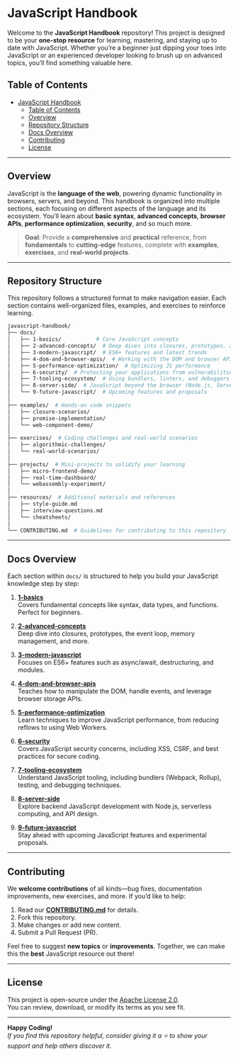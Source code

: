 # JavaScript Handbook

Welcome to the **JavaScript Handbook** repository! This project is designed to be your **one-stop resource** for learning, mastering, and staying up to date with JavaScript. Whether you’re a beginner just dipping your toes into JavaScript or an experienced developer looking to brush up on advanced topics, you’ll find something valuable here.

## Table of Contents

- [JavaScript Handbook](#javascript-handbook)
  - [Table of Contents](#table-of-contents)
  - [Overview](#overview)
  - [Repository Structure](#repository-structure)
  - [Docs Overview](#docs-overview)
  - [Contributing](#contributing)
  - [License](#license)

---

## Overview

JavaScript is the **language of the web**, powering dynamic functionality in browsers, servers, and beyond. This handbook is organized into multiple sections, each focusing on different aspects of the language and its ecosystem. You’ll learn about **basic syntax**, **advanced concepts**, **browser APIs**, **performance optimization**, **security**, and so much more.

> **Goal**: Provide a **comprehensive** and **practical** reference, from **fundamentals** to **cutting-edge** features, complete with **examples**, **exercises**, and **real-world projects**.

---

## Repository Structure

This repository follows a structured format to make navigation easier. Each section contains well-organized files, examples, and exercises to reinforce learning.

```bash
javascript-handbook/
├── docs/
│   ├── 1-basics/           # Core JavaScript concepts
│   ├── 2-advanced-concepts/  # Deep dives into closures, prototypes, async programming
│   ├── 3-modern-javascript/  # ES6+ features and latest trends
│   ├── 4-dom-and-browser-apis/  # Working with the DOM and browser APIs
│   ├── 5-performance-optimization/  # Optimizing JS performance
│   ├── 6-security/  # Protecting your applications from vulnerabilities
│   ├── 7-tooling-ecosystem/  # Using bundlers, linters, and debuggers effectively
│   ├── 8-server-side/  # JavaScript beyond the browser (Node.js, Serverless)
│   └── 9-future-javascript/  # Upcoming features and proposals
│
├── examples/  # Hands-on code snippets
│   ├── closure-scenarios/
│   ├── promise-implementation/
│   └── web-component-demo/
│
├── exercises/  # Coding challenges and real-world scenarios
│   ├── algorithmic-challenges/
│   └── real-world-scenarios/
│
├── projects/  # Mini-projects to solidify your learning
│   ├── micro-frontend-demo/
│   ├── real-time-dashboard/
│   └── webassembly-experiment/
│
├── resources/  # Additional materials and references
│   ├── style-guide.md
│   ├── interview-questions.md
│   └── cheatsheets/
│
└── CONTRIBUTING.md  # Guidelines for contributing to this repository
```

---

## Docs Overview

Each section within `docs/` is structured to help you build your JavaScript knowledge step by step:

1. **[1-basics](docs/1-basics/)**  
   Covers fundamental concepts like syntax, data types, and functions. Perfect for beginners.

2. **[2-advanced-concepts](docs/2-advanced-concepts/)**  
   Deep dive into closures, prototypes, the event loop, memory management, and more.

3. **[3-modern-javascript](docs/3-modern-javascript/)**  
   Focuses on ES6+ features such as async/await, destructuring, and modules.

4. **[4-dom-and-browser-apis](docs/4-dom-and-browser-apis/)**  
   Teaches how to manipulate the DOM, handle events, and leverage browser storage APIs.

5. **[5-performance-optimization](docs/5-performance-optimization/)**  
   Learn techniques to improve JavaScript performance, from reducing reflows to using Web Workers.

6. **[6-security](docs/6-security/)**  
   Covers JavaScript security concerns, including XSS, CSRF, and best practices for secure coding.

7. **[7-tooling-ecosystem](docs/7-tooling-ecosystem/)**  
   Understand JavaScript tooling, including bundlers (Webpack, Rollup), testing, and debugging techniques.

8. **[8-server-side](docs/8-server-side/)**  
   Explore backend JavaScript development with Node.js, serverless computing, and API design.

9. **[9-future-javascript](docs/9-future-javascript/)**  
   Stay ahead with upcoming JavaScript features and experimental proposals.

---

## Contributing

We **welcome contributions** of all kinds—bug fixes, documentation improvements, new exercises, and more. If you’d like to help:

1. Read our **[CONTRIBUTING.md](CONTRIBUTING.md)** for details.  
2. Fork this repository.  
3. Make changes or add new content.  
4. Submit a Pull Request (PR).

Feel free to suggest **new topics** or **improvements**. Together, we can make this the **best** JavaScript resource out there!

---

## License

This project is open-source under the [Apache License 2.0](LICENSE).  
You can review, download, or modify its terms as you see fit.

---

**Happy Coding!**  
*If you find this repository helpful, consider giving it a ⭐ to show your support and help others discover it.*

